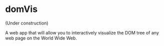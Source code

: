 # domVis

(Under construction)

A web app that will allow you to interactively visualize the DOM tree of any web page on the World Wide Web.
